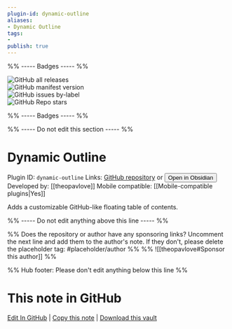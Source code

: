 ```yaml
---
plugin-id: dynamic-outline
aliases:
- Dynamic Outline
tags: 
- 
publish: true
---
```


%% ----- Badges ----- %%

![GitHub all releases](https://img.shields.io/github/downloads/theopavlove/obsidian-dynamic-outline/total?color=573E7A&logo=github&style=for-the-badge)   
![GitHub manifest version](https://img.shields.io/github/manifest-json/v/theopavlove/obsidian-dynamic-outline?color=573E7A&logo=github&style=for-the-badge)   
![GitHub issues by-label](https://img.shields.io/github/issues/theopavlove/obsidian-dynamic-outline/help%20wanted?color=573E7A&logo=github&style=for-the-badge)   
![GitHub Repo stars](https://img.shields.io/github/stars/theopavlove/obsidian-dynamic-outline?color=573E7A&logo=github&style=for-the-badge)

%% ----- Badges ----- %%

%% ----- Do not edit this section ----- %%

# Dynamic Outline

Plugin ID: `dynamic-outline`
Links: [GitHub repository](https://github.com/theopavlove/obsidian-dynamic-outline) or [<button id=HH>Open in Obsidian</button>](obsidian://show-plugin?id=dynamic-outline)
Developed by: [[theopavlove]]
Mobile compatible: [[Mobile-compatible plugins|Yes]]

Adds a customizable GitHub-like floating table of contents.

%% ----- Do not edit anything above this line ----- %% 

%% Does the repository or author have any sponsoring links? Uncomment the next line and add them to the author's note. If they don't, please delete the placeholder tag: #placeholder/author %%
%% ![[theopavlove#Sponsor this author]] %%

%% Hub footer: Please don't edit anything below this line %%

# This note in GitHub

<span class="git-footer">[Edit In GitHub](https://github.dev/obsidian-community/obsidian-hub/blob/main/02%20-%20Community%20Expansions/02.05%20All%20Community%20Expansions/Plugins/dynamic-outline.md "git-hub-edit-note") | [Copy this note](https://raw.githubusercontent.com/obsidian-community/obsidian-hub/main/02%20-%20Community%20Expansions/02.05%20All%20Community%20Expansions/Plugins/dynamic-outline.md "git-hub-copy-note") | [Download this vault](https://github.com/obsidian-community/obsidian-hub/archive/refs/heads/main.zip "git-hub-download-vault") </span>

